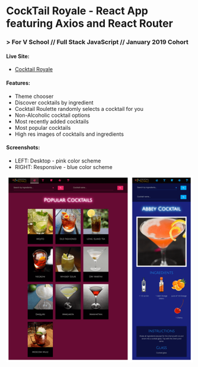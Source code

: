 # CockTail Royale - React App featuring Axios and React Router
### > For V School // Full Stack JavaScript // January 2019 Cohort

#### Live Site:
- <a href="https://cocktail-royale.surge.sh/" target="_blank">Cocktail Royale</a>

#### Features:
- Theme chooser
- Discover cocktails by ingredient
- Cocktail Roulette randomly selects a cocktail for you
- Non-Alcoholic cocktail options
- Most recently added cocktails
- Most popular cocktails
- High res images of cocktails and ingredients

#### Screenshots:
- LEFT: Desktop - pink color scheme
- RIGHT: Responsive - blue color scheme

<a href="https://cocktail-royale.surge.sh/" target="_blank"><img src="screenshot.png"></a>
